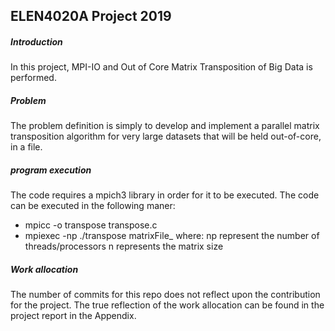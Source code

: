 ## ELEN4020A Project 2019

##### Introduction
In this project, MPI-IO and Out of Core Matrix Transposition of Big Data is performed.

##### Problem
The problem definition is simply to develop and implement a parallel matrix transposition 
algorithm for very large datasets that will be held out-of-core, in a file.

##### program execution
The code requires a mpich3 library in order for it to be executed. The code can be executed
in the following maner:
- mpicc -o transpose transpose.c
- mpiexec -np <np> ./transpose matrixFile_<n>
where: np represent the number of threads/processors
	   n represents the matrix size

##### Work allocation
The number of commits for this repo does not reflect upon the contribution for the project. The
 true reflection of the work allocation can be found in the project report in the Appendix.  
